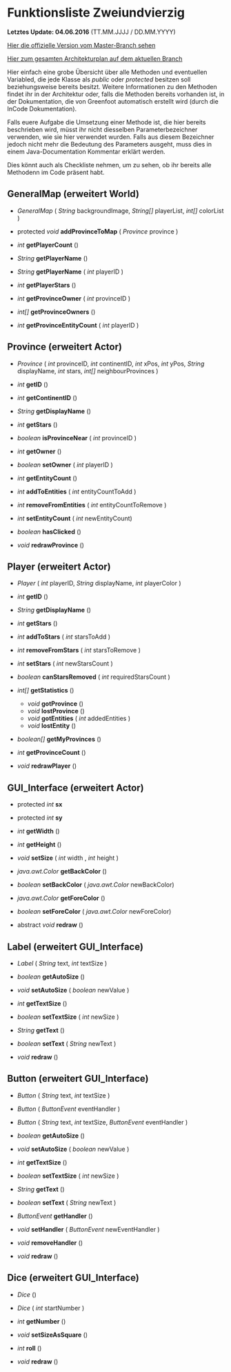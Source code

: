# Funktionsliste Zweiundvierzig

**Letztes Update: 04.06.2016** (TT.MM.JJJJ / DD.MM.YYYY)

[Hier die offizielle Version vom Master-Branch sehen](https://github.com/HGE-IT-Course-2016/zweiundvierzig/blob/master/planung/funktionsliste.md)

[Hier zum gesamten Architekturplan auf dem aktuellen Branch](architektur.md)

Hier einfach eine grobe Übersicht über alle Methoden und eventuellen Variabled, die jede Klasse als *public* oder *protected* besitzen soll beziehungsweise bereits besitzt.
Weitere Informationen zu den Methoden findet ihr in der Architektur oder, falls die Methoden bereits vorhanden ist, in der Dokumentation, die von Greenfoot automatisch erstellt wird (durch die InCode Dokumentation).

Falls euere Aufgabe die Umsetzung einer Methode ist, die hier bereits beschrieben wird, müsst ihr nicht diesselben Parameterbezeichner verwenden, wie sie hier verwendet wurden. Falls aus diesem Bezeichner jedoch nicht mehr die Bedeutung des Parameters ausgeht, muss dies in einem Java-Documentation Kommentar erklärt werden.

Dies könnt auch als Checkliste nehmen, um zu sehen, ob ihr bereits alle Methodenn im Code präsent habt.

## GeneralMap (erweitert World)

- *GeneralMap* ( *String* backgroundImage, *String[]* playerList, *int[]* colorList )

- protected *void* **addProvinceToMap** ( *Province* province )

- *int* **getPlayerCount** ()
- *String* **getPlayerName** ()
- *String* **getPlayerName** ( *int* playerID )
- *int* **getPlayerStars** ()

- *int* **getProvinceOwner** ( *int* provinceID )
- *int[]* **getProvinceOwners** ()
- *int* **getProvinceEntityCount** ( *int* playerID )

## Province (erweitert Actor)

- *Province* ( *int* provinceID, *int* continentID, *int* xPos, *int* yPos, *String* displayName, *int* stars, *int[]* neighbourProvinces )

- *int* **getID** ()
- *int* **getContinentID** ()
- *String* **getDisplayName** ()
- *int* **getStars** ()

- *boolean* **isProvinceNear** ( *int* provinceID )

- *int* **getOwner** ()
- *boolean* **setOwner** ( *int* playerID )

- *int* **getEntityCount** ()
- *int* **addToEntities** ( *int* entityCountToAdd )
- *int* **removeFromEntities** ( *int* entityCountToRemove )
- *int* **setEntityCount** ( *int* newEntityCount)

- *boolean* **hasClicked** ()

- *void* **redrawProvince** ()

## Player (erweitert Actor)

- *Player* ( *int* playerID, *String* displayName, *int* playerColor )

- *int* **getID** ()
- *String* **getDisplayName** ()

- *int* **getStars** ()
- *int* **addToStars** ( *int* starsToAdd )
- *int* **removeFromStars** ( *int* starsToRemove )
- *int* **setStars** ( *int* newStarsCount )
- *boolean* **canStarsRemoved** ( *int* requiredStarsCount )

- *int[]* **getStatistics** ()
	- *void* **gotProvince** ()
	- *void* **lostProvince** ()
	- *void* **gotEntities** ( *int* addedEntities )
	- *void* **lostEntity** ()

- *boolean[]* **getMyProvinces** ()
- *int* **getProvinceCount** ()
- *void* **redrawPlayer** ()

## GUI_Interface (erweitert Actor)

- protected *int* **sx**
- protected *int* **sy**

- *int* **getWidth** ()
- *int* **getHeight** ()
- *void* **setSize** ( *int* width , *int* height )

- *java.awt.Color* **getBackColor** ()
- *boolean* **setBackColor** ( *java.awt.Color* newBackColor)
- *java.awt.Color* **getForeColor** ()
- *boolean* **setForeColor** ( *java.awt.Color* newForeColor)

- abstract *void* **redraw** ()

## Label (erweitert GUI_Interface)

- *Label* ( *String* text, *int* textSize )

- *boolean* **getAutoSize** ()
- *void* **setAutoSize** ( *boolean* newValue )
- *int* **getTextSize** ()
- *boolean* **setTextSize** ( *int* newSize )
- *String* **getText** ()
- *boolean* **setText** ( *String* newText )

- *void* **redraw** ()

## Button (erweitert GUI_Interface)

- *Button* ( *String* text, *int* textSize )
- *Button* ( *ButtonEvent* eventHandler )
- *Button* ( *String* text, *int* textSize, *ButtonEvent* eventHandler )

- *boolean* **getAutoSize** ()
- *void* **setAutoSize** ( *boolean* newValue )
- *int* **getTextSize** ()
- *boolean* **setTextSize** ( *int* newSize )
- *String* **getText** ()
- *boolean* **setText** ( *String* newText )

- *ButtonEvent* **getHandler** ()
- *void* **setHandler** ( *ButtonEvent* newEventHandler )
- *void* **removeHandler** ()

- *void* **redraw** ()

## Dice (erweitert GUI_Interface)

- *Dice* ()
- *Dice* ( *int* startNumber )

- *int* **getNumber** ()

- *void* **setSizeAsSquare** ()

- *int* **roll** ()

- *void* **redraw** ()
